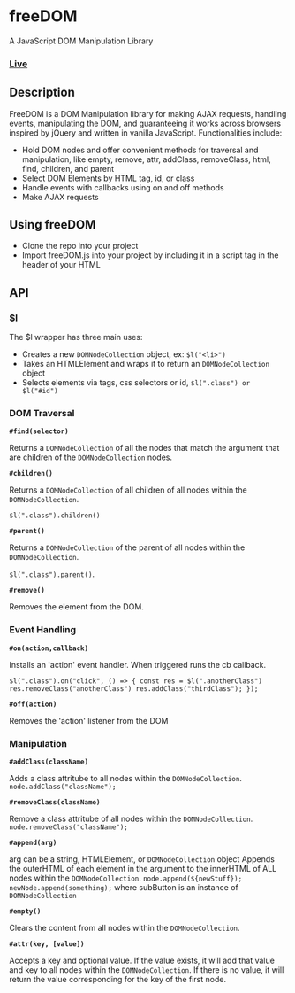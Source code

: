 # freeDOM

A JavaScript DOM Manipulation Library  
### [Live](http://dongjinxu.com/freeDOM/)

## Description
FreeDOM is a DOM Manipulation library for making AJAX requests, handling events, manipulating the DOM, and guaranteeing it works across browsers inspired by jQuery and written in vanilla JavaScript. 
Functionalities include:

* Hold DOM nodes and offer convenient methods for traversal and manipulation, like empty, remove, attr, addClass, removeClass, html, find, children, and parent
* Select DOM Elements by HTML tag, id, or class
* Handle events with callbacks using on and off methods
* Make AJAX requests

## Using freeDOM
* Clone the repo into your project
* Import freeDOM.js into your project by including it in a script tag in the header of your HTML

## API

### $l

The $l wrapper has three main uses:
* Creates a new `DOMNodeCollection` object, ex: `$l("<li>")`
* Takes an HTMLElement and wraps it to return an `DOMNodeCollection` object
* Selects elements via tags, css selectors or id, `$l(".class") or $l("#id")`

### DOM Traversal

**`#find(selector)`** 

Returns a `DOMNodeCollection` of all the nodes that match the argument that are children of the `DOMNodeCollection` nodes.  


**`#children()`** 

Returns a `DOMNodeCollection` of all children of all nodes within the `DOMNodeCollection`.  

`$l(".class").children()`

**`#parent()`**  

Returns a `DOMNodeCollection` of the parent of all nodes within the `DOMNodeCollection`.  

`$l(".class").parent()`. 
  
**`#remove()`**

Removes the element from the DOM.

### Event Handling

**`#on(action,callback)`** 

Installs an 'action' event handler. When triggered runs the cb callback.

`$l(".class").on("click", () => {
  const res = $l(".anotherClass")
  res.removeClass("anotherClass")
  res.addClass("thirdClass");
});`


**`#off(action)`** 

Removes the 'action' listener from the DOM

### Manipulation

**`#addClass(className)`**

Adds a class attritube to all nodes within the `DOMNodeCollection`.  
`node.addClass("className");`

**`#removeClass(className)`**

Remove a class attritube of all nodes within the `DOMNodeCollection`.  
`node.removeClass("className");`

**`#append(arg)`**

arg can be a string, HTMLElement, or `DOMNodeCollection` object
Appends the outerHTML of each element in the argument to the innerHTML of ALL nodes within the `DOMNodeCollection`.
`node.append(${newStuff});`
`newNode.append(something);` where subButton is an instance of `DOMNodeCollection`

**`#empty()`**

Clears the content from all nodes within the `DOMNodeCollection`.

**`#attr(key, [value])`**

Accepts a key and optional value. 
If the value exists, it will add that value and key to all nodes within the `DOMNodeCollection`.
If there is no value, it will return the value corresponding for the key of the first node.
